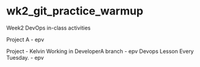 # wk2\_git\_practice\_warmup

Week2 DevOps in-class activities

Project A - epv

Project - Kelvin
Working in DeveloperA branch - epv
Devops Lesson Every Tuesday. - epv
